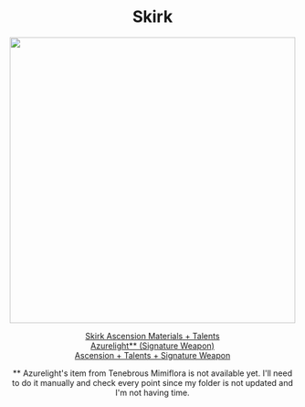 <body>
  <div align="center">
    <h1> Skirk </h1>
<img src="https://www.google.com/url?sa=i&url=https%3A%2F%2Fhero.fandom.com%2Fwiki%2FSkirk&psig=AOvVaw1ED1oyvL63YLUkRYiHv2q3&ust=1752118149443000&source=images&cd=vfe&opi=89978449&ved=0CBQQjRxqFwoTCLjYsbbqro4DFQAAAAAdAAAAABAE" width=500>
<p></p>
<a href="">Skirk Ascension Materials + Talents</a><br>
<a href="">Azurelight** (Signature Weapon)</a><br>
<a href="">Ascension + Talents + Signature Weapon</a>

** Azurelight's item from Tenebrous Mimiflora is not available yet. I'll need to do it manually and check every point since my folder is not updated and I'm not having time.
  
  </div>
</body>
